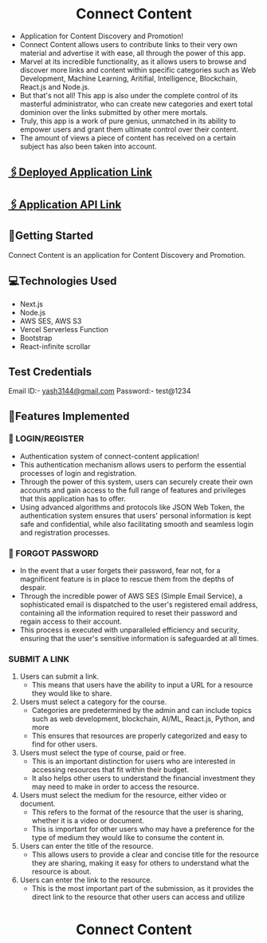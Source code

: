 <div align="center">
    <h1>Connect Content</h1>

</div>

<ul>
  <li>Application for Content Discovery and Promotion!</li>
  <li>Connect Content allows users to contribute links to their very own material and advertise it with ease, all through the power of this app.</li>
  <li>Marvel at its incredible functionality, as it allows users to browse and discover more links and content within specific categories such as Web Development, Machine Learning, Aritifial, Intelligence, Blockchain, React.js and Node.js.</li>
  <li>But that's not all! This app is also under the complete control of its masterful administrator, who can create new categories and exert total dominion over the links submitted by other mere mortals.</li>
  <li>Truly, this app is a work of pure genius, unmatched in its ability to empower users and grant them ultimate control over their content.</li>
  <li>The amount of views a piece of content has received on a certain subject has also been taken into account.</li>
</ul>


## [🖇Deployed Application Link](https://connect-content-app.vercel.app/)
## [🖇Application API Link](https://connect-content-api.vercel.app/)



## 📌Getting Started

Connect Content is an application for Content Discovery and Promotion.

## 💻Technologies Used
- Next.js
- Node.js
- AWS SES, AWS S3
- Vercel Serverless Function
- Bootstrap
- React-infinite scrollar

## Test Credentials
Email ID:- yash3144@gmail.com
Password:- test@1234

## 📍Features Implemented

### 🔏 LOGIN/REGISTER 

<ul>
<li>Authentication system of connect-content application!</li>
<li>This authentication mechanism allows users to perform the essential processes of login and registration.</li>
<li>Through the power of this system, users can securely create their own accounts and gain access to the full range of features and privileges that this application has to offer.</li>
<li>Using advanced algorithms and protocols like JSON Web Token, the authentication system ensures that users' personal information is kept safe and confidential, while also facilitating smooth and seamless login and registration processes.</li>
</ul>

### 🤯 FORGOT PASSWORD

<ul>
<li>In the event that a user forgets their password, fear not, for a magnificent feature is in place to rescue them from the depths of despair.</li>
<li> Through the incredible power of AWS SES (Simple Email Service), a sophisticated email is dispatched to the user's registered email address, containing all the information required to reset their password and regain access to their account.</li>
<li>This process is executed with unparalleled efficiency and security, ensuring that the user's sensitive information is safeguarded at all times.</li>
</ul>

### SUBMIT A LINK

<ol>
    <li>
        Users can submit a link.
        <ul>
            <li>This means that users have the ability to input a URL for a resource they would like to share.</li>
        </ul>
    </li>
    <li>
        Users must select a category for the course.
        <ul>
            <li>Categories are predetermined by the admin and can include topics such as web development, blockchain, AI/ML, React.js, Python, and more</li>
            <li>This ensures that resources are properly categorized and easy to find for other users.</li>
        </ul>
    </li>
    <li>
        Users must select the type of course, paid or free.
        <ul>
            <li>This is an important distinction for users who are interested in accessing resources that fit within their budget.</li>
            <li>It also helps other users to understand the financial investment they may need to make in order to access the resource.</li>
        </ul>
    </li>
    <li>
        Users must select the medium for the resource, either video or document.
        <ul>
            <li>This refers to the format of the resource that the user is sharing, whether it is a video or document.</li>
            <li>This is important for other users who may have a preference for the type of medium they would like to consume the content in.</li>
        </ul>
    </li>
    <li>
        Users can enter the title of the resource.
        <ul>
            <li>This allows users to provide a clear and concise title for the resource they are sharing, making it easy for others to understand what the resource is about.</li>
        </ul>
    </li>
    <li>
        Users can enter the link to the resource.
        <ul>
            <li>This is the most important part of the submission, as it provides the direct link to the resource that other users can access and utilize </li>
        </ul>
    </li>
</ol>







<div align="center">
    <h1>Connect Content</h1>

</div>



